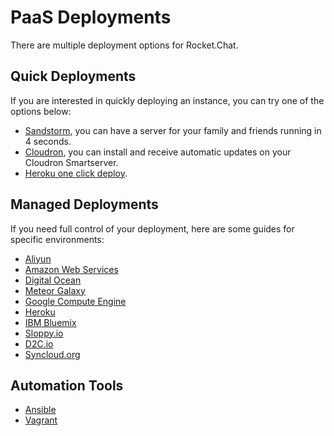 # PaaS Deployments

There are multiple deployment options for Rocket.Chat.

## Quick Deployments

If you are interested in quickly deploying an instance, you can try one of the options below:

* [Sandstorm](https://apps.sandstorm.io/app/vfnwptfn02ty21w715snyyczw0nqxkv3jvawcah10c6z7hj1hnu0), you can have a server for your family and friends running in 4 seconds.
* [Cloudron](https://cloudron.io/appstore.html#chat.rocket.cloudronapp), you can install and receive automatic updates on your Cloudron Smartserver.
* [Heroku one click deploy](https://heroku.com/deploy?template=https://github.com/RocketChat/Rocket.Chat/tree/master).

## Managed Deployments

If you need full control of your deployment, here are some guides for specific environments:

* [Aliyun](aliyun.md)
* [Amazon Web Services](aws/)
* [Digital Ocean](digital-ocean.md)
* [Meteor Galaxy](galaxy.md)
* [Google Compute Engine](google-computer-engine.md)
* [Heroku](heroku.md)
* [IBM Bluemix](ibm-bluemix.md)
* [Sloppy.io](sloppy-io.md)
* [D2C.io](d2c-io.md)
* [Syncloud.org](syncloud-org.md)

## Automation Tools

* [Ansible](../automation-tools/ansible.md)
* [Vagrant](../automation-tools/vagrant.md)

